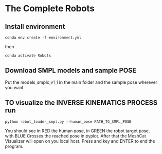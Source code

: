 # The Complete Robots

## Install environment


```
conda env create -f environment.yml
```
then 

```
conda activate Robots
```

## Download SMPL models and sample POSE

Put the models_smplx_v1_1 in the main folder and the sample pose wherever you want

## TO visualize the INVERSE KINEMATICS PROCESS run

```
python robot_loader_smpl.py --human_pose PATH_TO_SMPL_POSE
```


You should see in RED the human pose, in GREEN the robot target pose, with BLUE Crosses the reached pose in pyplot.
After that the MeshCat Visualizer will open on you local host.
Press and key and ENTER to end the program.